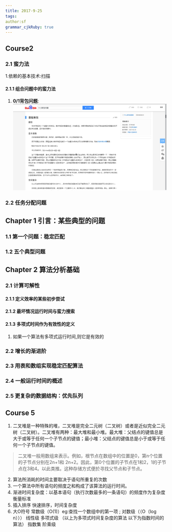 ```yaml
---
title: 2017-9-25 
tags: 
author:sf
grammar_cjkRuby: true
---
```

<!--Teacher Info:-->
<!--email:lizhaoh888@bupt.edu.cn-->
<!--Tel:15810470206-->
<!--QQ:2457471851null-->
## Course2
### 2.1 蛮力法
1.依赖的基本技术:扫描

#### 2.1.1 组合问题中的蛮力法
 1. **0/1背包问题**:![enter description here][1]

### 2.2 任务分配问题
## Chapter 1 引言：某些典型的问题
### 1.1 第一个问题：稳定匹配
### 1.2 五个典型问题

## Chapter 2 算法分析基础
### 2.1 计算可解性
#### 2.1.1 定义效率的某些初步尝试 
#### 2.1.2 最坏情况运行时间与蛮力搜索
#### 2.1.3 多项式时间作为有效性的定义
1. 如果一个算法有多项式运行时间,则它是有效的
### 2.2 增长的渐进阶
### 2.3 用表和数组实现稳定匹配算法
### 2.4 一般运行时间的概述
### 2.5 更复杂的数据结构：优先队列


  [1]: https://www.github.com/g110011010/MarkdownFile/raw/master/StoryWriter/1507546270873.jpg
  
## Course 5
1. 二叉堆是一种特殊的堆，二叉堆是完全二元树（二叉树）或者是近似完全二元树（二叉树）。二叉堆有两种：最大堆和最小堆。最大堆：父结点的键值总是大于或等于任何一个子节点的键值；最小堆：父结点的键值总是小于或等于任何一个子节点的键值。

> 二叉堆一般用数组来表示。例如，根节点在数组中的位置是0，第n个位置的子节点分别在2n+1和 2n+2。因此，第0个位置的子节点在1和2，1的子节点在3和4。以此类推。这种存储方式便於寻找父节点和子节点。


2. 算法所消耗的时间主要取决于语句所重复的次数
3. 一个算法中所有语句的频度之和构成了该算法的运行时间。
4. 渐进时间复杂度：以基本语句（执行次数最多的一条语句）的频度作为复杂度衡量标准
5. 插入排序 快速排序，时间复杂度
6. 大O符号 常数级（O(1)）eg:查找一个数组中的第一项 ; 对数级（（O（log n））） 线性级 多项式级 （以上为多项式时间复杂度的算法 以下为指数时间的算法） 指数集 阶乘级  